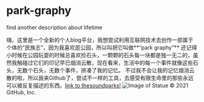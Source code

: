 # park-graphy
find another description about lifetime

嗨，这里是一个全新的个人blog平台，我想尝试利用互联网技术去创作一部属于个体的“民族志”，因为我喜欢逛公园，所以叫把它叫做**“park graphy”**
还记得小时候在公园玩耍的时候总喜欢捡石头，一颗颗的石头每一块都是独一无二的，虽然我触碰过它们的印记早已烟消云散，现在看来，生活中的每一个事件就像这些石头，无数个石头，无数个事件，拼凑了我的记忆。
不过我不会让我的记忆烟消云散的啦，所以我来Github了，尝试不一样的工具，去感受有限生命里的那些永远可以被反复描述的东西。[link to thesoundparks!](https://thesoundparks.com/)
![Image of Statue](https://img1.wsimg.com/isteam/ip/d12e04b3-369c-4cad-a9d3-ca6b0f46190a/%E5%BE%AE%E4%BF%A1%E5%9B%BE%E7%89%87_20210718021953.jpg/:/cr=t:0%25,l:0%25,w:100%25,h:100%25/rs=w:984,h:1312)
© 2021 GitHub, Inc.
